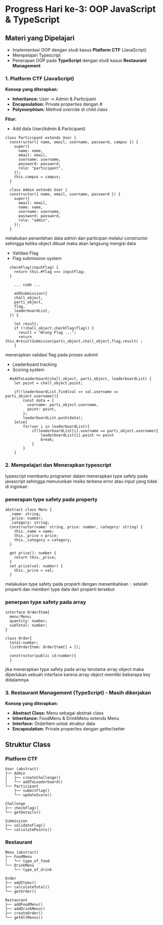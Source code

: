 # Progress Hari ke-3: OOP JavaScript & TypeScript

## Materi yang Dipelajari

- Implementasi OOP dengan studi kasus **Platform CTF** (JavaScript)
- Mempelajari Typescript 
- Penerapan OOP pada **TypeScript** dengan studi kasus **Restaurant Management**

### 1. Platform CTF (JavaScript)


**Konsep yang diterapkan:**

- **Inheritance:** User → Admin & Participant
- **Encapsulation:** Private properties dengan # 
- **Polymorphism:** Method override di child class

**Fitur:**

- Add data User(Admin & Participant)

```
class Participant extends User {
  constructor({ name, email, username, password, campus }) {
    super({
      name: name,
      email: email,
      username: username,
      password: password,
      role: "participant",
    });
    this.campus = campus;
  }

  class Admin extends User {
  constructor({ name, email, username, password }) {
    super({
      email: email,
      name: name,
      username: username,
      password: password,
      role: "admin",
    });
  }

```

melakukan penambhan data admin dan participan melalui constructor sehingga ketika object dibuat maka akan langsung mengisi data

- Validasi Flag
- Flag submission system

```
  checkFlag(inputFlag) {
    return this.#flag === inputFlag;
  }

    ... code ...

    addSubmission({
    chall_object,
    parti_object,
    flag,
    leaderboardList,
  }) {

    let result;
    if (!chall_object.checkFlag(flag)) {
      result = "Wrong Flag ...";
      return this.#resultSubmision(parti_object,chall_object,flag,result) ;
    }
```

menerapkan validasi flag pada proses submit  

- Leaderboard tracking
- Scoring system

```
  #addToLeaderboard(chall_object, parti_object, leaderboardList) {
    let point = chall_object.point;
    
    if(!leaderboardList.find(val => val.username == parti_object.username)){
        const data = {
          username: parti_object.username,
          point: point,
        };
        leaderboardList.push(data);
    }else{
        for(var i in leaderboardList){
            if(leaderboardList[i].username == parti_object.username){
                leaderboardList[i].point += point 
                break; 
            }
        }
    }
```



### 2. Mempelajari dan Menerapkan typescript

typescript membantu programer dalam menerapkan type safety pada javascript sehingga menurunkan resiko terkena error atau input yang tidak di inginkan

### penerapan type safety pada property
```
abstract class Menu {
  _name: string;
  _price: number;
  _category: string;
  constructor(name: string, price: number, category: string) {
    this._name = name;
    this._price = price;
    this._category = category;
  }

  get price(): number {
    return this._price;
  }
  set price(val: number) {
    this._price = val;
  }
```
melakukan type safety pada properti dengan menambahkan ``` : ``` setelah properti dan memberi type data dari properti tersebut

### penerpan type safety pada array
```
interface OrderItem{
  menu:Menu;
  quantity: number;
  subTotal: number;
}

class Order{
  total:number;
  listOrderItem: OrderItem[] = [];

  constructor(public id:number){
  }
```
jika menerapkan type safety pada array terutama array object maka diperlukan sebuah interface karena array object memiliki beberapa key didalamnya


### 3. Restaurant Management (TypeScript) - Masih dikerjakan


**Konsep yang diterapkan:**

- **Abstract Class:** Menu sebagai abstrak class
- **Inheritance:** FoodMenu & DrinkMenu extends Menu
- **Interface:** OrderItem untuk struktur data
- **Encapsulation:** Private properties dengan getter/setter


## Struktur Class

### Platform CTF

```
User (abstract)
├── Admin
│   ├── createChallenge()
│   └── addToLeaderboard()
└── Participant
    ├── submitFlag()
    └── updateScore()

Challenge
├── checkFlag()
└── getDetails()

Submission
├── validateFlag()
└── calculatePoints()
```

### Restaurant

```
Menu (abstract)
├── FoodMenu
│   └── type_of_food
└── DrinkMenu
    └── type_of_drink

Order
├── addItems()
├── calculateTotal()
└── getOrder()

Restaurant
├── addFoodMenu()
├── addDrinkMenu()
├── createOrder()
└── getAllMenus()
```

